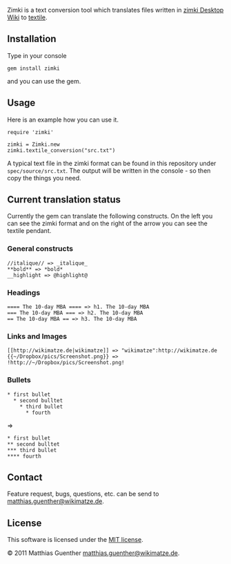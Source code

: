 Zimki is a text conversion tool which translates files written in [zimki Desktop Wiki][zimki] to
[textile][textile].


## Installation ##

Type in your console

    gem install zimki

and you can use the gem.


## Usage ##

Here is an example how you can use it.

    require 'zimki'

    zimki = Zimki.new
    zimki.textile_conversion("src.txt")

A typical text file in the zimki format can be found in this repository under `spec/source/src.txt`.
The output will be written in the console - so then copy the things you need.


## Current translation status ##

Currently the gem can translate the following constructs. On the left you can see the zimki format
and on the right of the arrow you can see the textile pendant.


### General constructs ###

    //italique// => _italique_
    **bold** => *bold*
    __highlight => @highlight@


### Headings ###

    ==== The 10-day MBA ==== => h1. The 10-day MBA
    === The 10-day MBA === => h2. The 10-day MBA
    == The 10-day MBA == => h3. The 10-day MBA


### Links and Images  ###


    [[http://wikimatze.de|wikimatze]] => "wikimatze":http://wikimatze.de
    {{~/Dropbox/pics/Screenshot.png}} => !http://~/Dropbox/pics/Screenshot.png!


### Bullets ###

    * first bullet
      * second bulltet
        * third bullet
          * fourth

=>

    * first bullet
    ** second bulltet
    *** third bullet
    **** fourth


## Contact ##

Feature request, bugs, questions, etc. can be send to <matthias.guenther@wikimatze.de>.


## License ##

This software is licensed under the [MIT license][mit].

© 2011 Matthias Guenther <matthias.guenther@wikimatze.de>.

[mit]: http://en.wikipedia.org/wiki/MIT_License
[textile]: http://en.wikipedia.org/wiki/Textile_(markup_language)/
[zimki]: http://zim-wiki.org/
